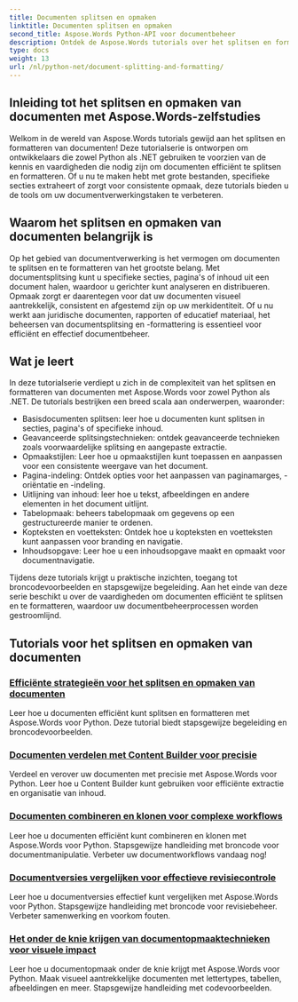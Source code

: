 ```yaml
---
title: Documenten splitsen en opmaken
linktitle: Documenten splitsen en opmaken
second_title: Aspose.Words Python-API voor documentbeheer
description: Ontdek de Aspose.Words tutorials over het splitsen en formatteren van documenten in Python en .NET. Leer hoe u documenten efficiënt kunt splitsen en formatteren, en verbeter uw documentverwerkingstaken.
type: docs
weight: 13
url: /nl/python-net/document-splitting-and-formatting/
---
```


## Inleiding tot het splitsen en opmaken van documenten met Aspose.Words-zelfstudies

Welkom in de wereld van Aspose.Words tutorials gewijd aan het splitsen en formatteren van documenten! Deze tutorialserie is ontworpen om ontwikkelaars die zowel Python als .NET gebruiken te voorzien van de kennis en vaardigheden die nodig zijn om documenten efficiënt te splitsen en formatteren. Of u nu te maken hebt met grote bestanden, specifieke secties extraheert of zorgt voor consistente opmaak, deze tutorials bieden u de tools om uw documentverwerkingstaken te verbeteren.

## Waarom het splitsen en opmaken van documenten belangrijk is

Op het gebied van documentverwerking is het vermogen om documenten te splitsen en te formatteren van het grootste belang. Met documentsplitsing kunt u specifieke secties, pagina's of inhoud uit een document halen, waardoor u gerichter kunt analyseren en distribueren. Opmaak zorgt er daarentegen voor dat uw documenten visueel aantrekkelijk, consistent en afgestemd zijn op uw merkidentiteit. Of u nu werkt aan juridische documenten, rapporten of educatief materiaal, het beheersen van documentsplitsing en -formattering is essentieel voor efficiënt en effectief documentbeheer.

## Wat je leert

In deze tutorialserie verdiept u zich in de complexiteit van het splitsen en formatteren van documenten met Aspose.Words voor zowel Python als .NET. De tutorials bestrijken een breed scala aan onderwerpen, waaronder:

- Basisdocumenten splitsen: leer hoe u documenten kunt splitsen in secties, pagina's of specifieke inhoud.
- Geavanceerde splitsingstechnieken: ontdek geavanceerde technieken zoals voorwaardelijke splitsing en aangepaste extractie.
- Opmaakstijlen: Leer hoe u opmaakstijlen kunt toepassen en aanpassen voor een consistente weergave van het document.
- Pagina-indeling: Ontdek opties voor het aanpassen van paginamarges, -oriëntatie en -indeling.
- Uitlijning van inhoud: leer hoe u tekst, afbeeldingen en andere elementen in het document uitlijnt.
- Tabelopmaak: beheers tabelopmaak om gegevens op een gestructureerde manier te ordenen.
- Kopteksten en voetteksten: Ontdek hoe u kopteksten en voetteksten kunt aanpassen voor branding en navigatie.
- Inhoudsopgave: Leer hoe u een inhoudsopgave maakt en opmaakt voor documentnavigatie.

Tijdens deze tutorials krijgt u praktische inzichten, toegang tot broncodevoorbeelden en stapsgewijze begeleiding. Aan het einde van deze serie beschikt u over de vaardigheden om documenten efficiënt te splitsen en te formatteren, waardoor uw documentbeheerprocessen worden gestroomlijnd.

## Tutorials voor het splitsen en opmaken van documenten
### [Efficiënte strategieën voor het splitsen en opmaken van documenten](./split-format-documents/)
Leer hoe u documenten efficiënt kunt splitsen en formatteren met Aspose.Words voor Python. Deze tutorial biedt stapsgewijze begeleiding en broncodevoorbeelden.
### [Documenten verdelen met Content Builder voor precisie](./divide-documents-content-builder/)
Verdeel en verover uw documenten met precisie met Aspose.Words voor Python. Leer hoe u Content Builder kunt gebruiken voor efficiënte extractie en organisatie van inhoud.
### [Documenten combineren en klonen voor complexe workflows](./combine-clone-documents/)
Leer hoe u documenten efficiënt kunt combineren en klonen met Aspose.Words voor Python. Stapsgewijze handleiding met broncode voor documentmanipulatie. Verbeter uw documentworkflows vandaag nog!
### [Documentversies vergelijken voor effectieve revisiecontrole](./compare-document-versions/)
Leer hoe u documentversies effectief kunt vergelijken met Aspose.Words voor Python. Stapsgewijze handleiding met broncode voor revisiebeheer. Verbeter samenwerking en voorkom fouten.
### [Het onder de knie krijgen van documentopmaaktechnieken voor visuele impact](./document-formatting-techniques/)
Leer hoe u documentopmaak onder de knie krijgt met Aspose.Words voor Python. Maak visueel aantrekkelijke documenten met lettertypes, tabellen, afbeeldingen en meer. Stapsgewijze handleiding met codevoorbeelden.
